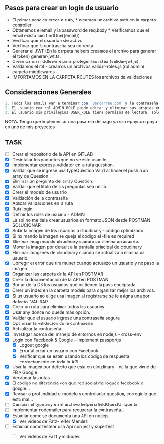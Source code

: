 ## Pasos para crear un login de usuario

* El primer paso es crear la ruta, * creamos un archivo auth en la carpeta controller 
* Obtenemos el email y la password de req.body * Verificamos que el email exista con findOne({email}) 
* Verificar que el usuario este activo 
* Verificar que la contraseña sea correcta 
* Generar el JWT (En la carpeta helpers creamos el archivo para generar el token) generar-jwt.ts.
* Creamos un middleware para proteger las rutas (validar-jwt.js)
* Validamos el rol - creamos un archivos validar-roles.js (rol admin) carpeta middlewares
* IMPORTAMOS EN LA CARPETA ROUTES los archivos de validaciones

## Consideraciones Generales

```js
1. Todos los emails van a terminar con `86@correo.com` y la contraseña va a ser `A1s&23` - Fase Dev 
2. El usuario con rol ADMIN_ROLE puede editar y eliminar sus propias encuestas. 
3. El usuario sin privilegios USER_ROLE tiene permisos de lectura, solo puede ver las encuestas disponibles.
```
NOTA: Tengo que implementar una pasarela de pago ya sea epayco o payu en uno de mis proyectos

## TASK
- [ ] Crear el repositorio de la API en GITLAB
- [x] Desintalar los paquetes que no se este usando
- [x] Implementar express-validator en la ruta question.
- [x] Validar que se ingrese una typeQuestion Valid al hacer el push a un array de Question
- [x] Eliminar un pregunta del array Question.
- [x] Validar que el titulo de las preguntas sea unico.
- [x] Crear el modelo de usuario
- [x] Validación de la contraseña
- [x] Aplicar validaciones en la ruta
- [x] Ruta login
- [x] Definir los roles de usuario - ADMIN
- [x] La api no me deja crear usuarios en formato JSON desde POSTMAN. SOLUCIONAR
- [x] Subir la imagen de los usuarios a cloudinary - código optimizado
- [x] Si no mando la imagen se queja el código el -file es required
- [x] Eliminar imagenes de cloudinary cuando se elimina un usuario.
- [x] Mover la imagen por default a la pantalla principal de cloudinary
- [x] Eliminar imagenes de cloudinary cuando se actualiza o elimina un usuario.
- [x] Corregir el error que tira multer cuando actualizo un usuario y no paso la imágen.
- [x] Organizar las carpeta de la API en POSTMAN
- [x] Crear la documentación de la API en POSTMAN
- [x] Borrar de la DB los usuarios que no tienen la pass encriptada
- [x] Crear un index en la carpeta models para organizar mejor los archivos.
- [x] Si un usuario no elige una imagen al registrarse se le asigna una por defecto.  VALIDAR
- [x] Crear un ruta para eliminar todos los usuarios
- [x] Usar any donde no quede más opción.
- [x] Validar que el usuario ingrese una contraseña segura
- [x] Optimizar la validación de la contraseña
- [x] Actualizar la contraseña.
- [x] Investigar acerca del manejo de entornos en nodejs - cross-env
- [x] Login con Facebook & Google - Implement passportjs
  - [x] Logout google
  - [x] Error al crear un usuario con Facebook 
  - [x] Verificar que se esten usando los código de respuesta correctamente en toda la API
- [x] Usar la imagen por defecto que esta en cloudinary - no la que viene de FB y Google
- [x] Versionar las rutas
- [x] El código no diferencia con que red social me logueo facebook o google...
- [x] Revisar a profundidad el modelo y controlador question, corregir lo que esta mal...
- [ ] Cambiar el type any en el archivo helpers/fieldQuestUnique.ts
- [ ] Implementar nodemailer para recuperar la contraseña...
- [x] Estudiar como se documenta una APi en nodejs
  - [x] Ver vídeos de Fatz- leifer Mendez 
- [ ] Estudiar como testear una Api con jest y supertest 
  - [ ] Ver vídeos de Fazt y midudev


